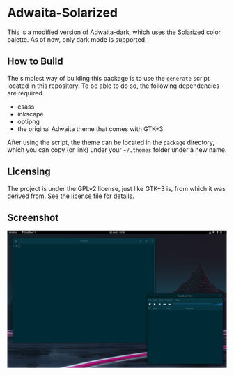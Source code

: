 # Adwaita-Solarized

This is a modified version of Adwaita-dark, which uses the Solarized color
palette. As of now, only dark mode is supported.

## How to Build

The simplest way of building this package is to use the `generate` script
located in this repository. To be able to do so, the following dependencies
are required.

* csass
* inkscape
* optipng
* the original Adwaita theme that comes with GTK+3

After using the script, the theme can be located in the `package` directory,
which you can copy (or link) under your `~/.themes` folder under a new name.

## Licensing

The project is under the GPLv2 license, just like GTK+3 is, from which it was
derived from. See [the license file](LICENSE) for details.

## Screenshot

![Screenshot](screenshot.png)
